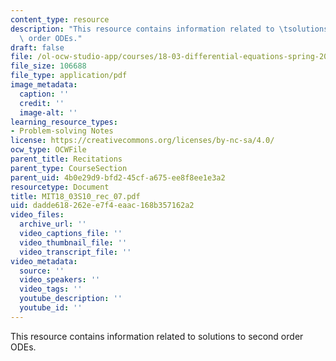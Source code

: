 ```yaml
---
content_type: resource
description: "This resource contains information related to \tsolutions to second\
  \ order ODEs."
draft: false
file: /ol-ocw-studio-app/courses/18-03-differential-equations-spring-2010/dadde618262ee7f4eaac168b357162a2_MIT18_03S10_rec_07.pdf
file_size: 106688
file_type: application/pdf
image_metadata:
  caption: ''
  credit: ''
  image-alt: ''
learning_resource_types:
- Problem-solving Notes
license: https://creativecommons.org/licenses/by-nc-sa/4.0/
ocw_type: OCWFile
parent_title: Recitations
parent_type: CourseSection
parent_uid: 4b0e29d9-bfd2-45cf-a675-ee8f8ee1e3a2
resourcetype: Document
title: MIT18_03S10_rec_07.pdf
uid: dadde618-262e-e7f4-eaac-168b357162a2
video_files:
  archive_url: ''
  video_captions_file: ''
  video_thumbnail_file: ''
  video_transcript_file: ''
video_metadata:
  source: ''
  video_speakers: ''
  video_tags: ''
  youtube_description: ''
  youtube_id: ''
---
```

This resource contains information related to 	solutions to second order ODEs.
